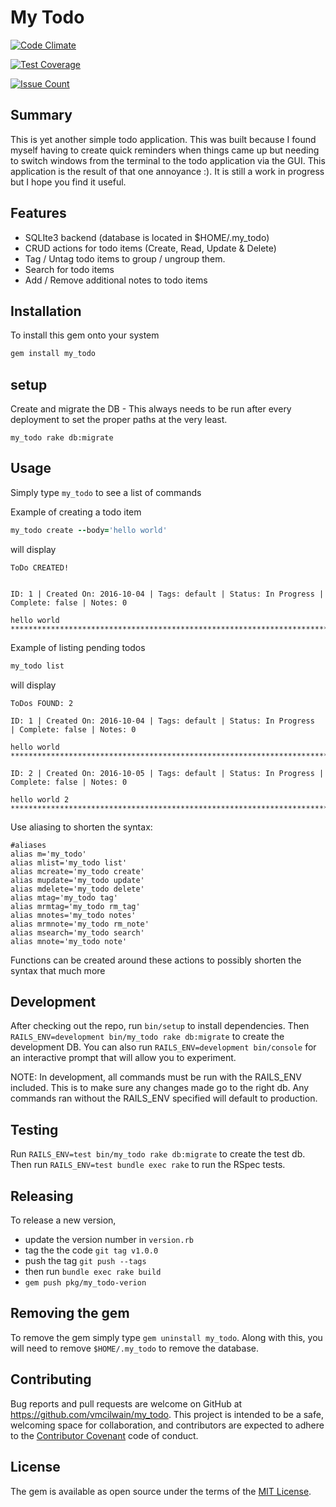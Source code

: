 # My Todo
[![Code Climate](https://codeclimate.com/github/vmcilwain/my_todo/badges/gpa.svg)](https://codeclimate.com/github/vmcilwain/my_todo)

[![Test Coverage](https://codeclimate.com/github/vmcilwain/my_todo/badges/coverage.svg)](https://codeclimate.com/github/vmcilwain/my_todo/coverage)

[![Issue Count](https://codeclimate.com/github/vmcilwain/my_todo/badges/issue_count.svg)](https://codeclimate.com/github/vmcilwain/my_todo)

## Summary
This is yet another simple todo application. This was built because I found myself having to create quick reminders when things came up but needing to switch windows from the terminal to the todo application via the GUI. This application is the result of that one annoyance :). It is still a work in progress but I hope you find it useful.

## Features
* SQLIte3 backend (database is located in $HOME/.my_todo)
* CRUD actions for todo items (Create, Read, Update & Delete)
* Tag / Untag todo items to group / ungroup them.
* Search for todo items
* Add / Remove additional notes to todo items

## Installation

To install this gem onto your system

```ruby
gem install my_todo
```

## setup
Create and migrate the DB - This always needs to be run after every deployment to set the proper paths at the very least.

`my_todo rake db:migrate`

## Usage
Simply type `my_todo` to see a list of commands

Example of creating a todo item

```ruby
my_todo create --body='hello world'
```

will display

```
ToDo CREATED!


ID: 1 | Created On: 2016-10-04 | Tags: default | Status: In Progress | Complete: false | Notes: 0

hello world
****************************************************************************************************
```

Example of listing pending todos

```ruby
my_todo list
```

will display

```
ToDos FOUND: 2

ID: 1 | Created On: 2016-10-04 | Tags: default | Status: In Progress  | Complete: false | Notes: 0

hello world
****************************************************************************************************

ID: 2 | Created On: 2016-10-05 | Tags: default | Status: In Progress | Complete: false | Notes: 0

hello world 2
****************************************************************************************************
```

Use aliasing to shorten the syntax:
```
#aliases
alias m='my_todo'
alias mlist='my_todo list'
alias mcreate='my_todo create'
alias mupdate='my_todo update'
alias mdelete='my_todo delete'
alias mtag='my_todo tag'
alias mrmtag='my_todo rm_tag'
alias mnotes='my_todo notes'
alias mrmnote='my_todo rm_note'
alias msearch='my_todo search'
alias mnote='my_todo note'
```

Functions can be created around these actions to possibly shorten the syntax that much more

## Development

After checking out the repo, run `bin/setup` to install dependencies. Then `RAILS_ENV=development bin/my_todo rake db:migrate` to create the development DB. You can also run `RAILS_ENV=development bin/console` for an interactive prompt that will allow you to experiment.

NOTE: In development, all commands must be run with the RAILS_ENV included. This is to make sure any changes made go to the right db. Any commands ran without the RAILS_ENV specified will default to production.

## Testing

Run `RAILS_ENV=test bin/my_todo rake db:migrate` to create the test db. Then run `RAILS_ENV=test bundle exec rake` to run the RSpec tests.

## Releasing
To release a new version,
* update the version number in `version.rb`
* tag the the code `git tag v1.0.0`
* push the tag `git push --tags`
* then run `bundle exec rake build`
* `gem push pkg/my_todo-verion`

## Removing the gem
To remove the gem simply type `gem uninstall my_todo`. Along with this, you will need to remove `$HOME/.my_todo` to remove the database.

## Contributing

Bug reports and pull requests are welcome on GitHub at https://github.com/vmcilwain/my_todo. This project is intended to be a safe, welcoming space for collaboration, and contributors are expected to adhere to the [Contributor Covenant](http://contributor-covenant.org) code of conduct.

## License

The gem is available as open source under the terms of the [MIT License](http://opensource.org/licenses/MIT).
